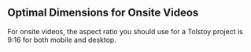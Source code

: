 ## Optimal Dimensions for Onsite Videos

For onsite videos, the aspect ratio you should use for a Tolstoy project is 9:16 for both mobile and desktop.
